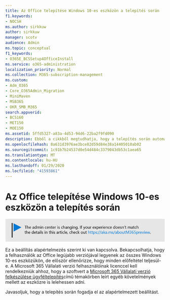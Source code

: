 ```yaml
---
title: Az Office telepítése Windows 10-es eszközön a telepítés során
f1.keywords:
- NOCSH
ms.author: sirkkuw
author: sirkkuw
manager: scotv
audience: Admin
ms.topic: conceptual
f1_keywords:
- O365E_BCSSetup4OfficeInstall
ms.service: o365-administration
localization_priority: Normal
ms.collection: M365-subscription-management
ms.custom:
- Adm_O365
- Core_O365Admin_Migration
- MiniMaven
- MSB365
- OKR_SMB_M365
search.appverid:
- BCS160
- MET150
- MOE150
ms.assetid: 5ffd5327-a83a-4d53-94d6-22ba2f9fd090
description: Ebből a cikkből megtudhatja, hogy a telepítés során automatikusan telepítheti az Office-t Windows 10-es eszközökre.
ms.openlocfilehash: 8a631d3976ae3bce82d59d84e38a14405010ab02
ms.sourcegitcommit: 1c91b7b24537d0e54d484c3379043db53c1aea65
ms.translationtype: MT
ms.contentlocale: hu-HU
ms.lasthandoff: 01/29/2020
ms.locfileid: "41593861"
---
```

# <a name="install-office-on-windows-10-during-setup"></a>Az Office telepítése Windows 10-es eszközön a telepítés során

![Banner, hogy https://aka.ms/aboutM365previewpont .](media/m365admincenterchanging.png)

Ez a beállítás alapértelmezés szerint ki van kapcsolva. Bekapcsolhatja, hogy a felhasználók az Office legújabb verziójával legyenek az összes Windows 10-es eszközükön, de először ellenőrizze, hogy minden előfeltétel teljesül-e. A Microsoft 365 Vállalati verzió felhasználóinak licenccel kell rendelkezniük ahhoz, hogy a szoftvert a [Microsoft 365 Vállalati verzió felkészülése ügyféltelepítés](prepare-for-office-client-deployment.md)című témakörben leírt egyéb követelmények mellett az eszközre is lelehessen adni.
  
Javasoljuk, hogy a telepítés során fogadja el az alapértelmezett beállítást.

